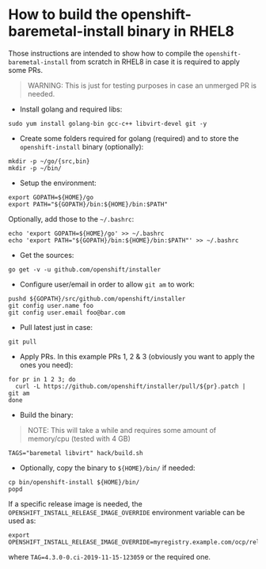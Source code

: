 # How to build the openshift-baremetal-install binary in RHEL8

Those instructions are intended to show how to compile the `openshift-baremetal-install`
from scratch in RHEL8 in case it is required to apply some PRs.

> WARNING: This is just for testing purposes in case an unmerged PR is needed.

- Install golang and required libs:

```shell
sudo yum install golang-bin gcc-c++ libvirt-devel git -y
```

- Create some folders required for golang (required)
  and to store the `openshift-install` binary (optionally):

```shell
mkdir -p ~/go/{src,bin}
mkdir -p ~/bin/
```

- Setup the environment:

```shell
export GOPATH=${HOME}/go
export PATH="${GOPATH}/bin:${HOME}/bin:$PATH"
```

Optionally, add those to the `~/.bashrc`:

```shell
echo 'export GOPATH=${HOME}/go' >> ~/.bashrc
echo 'export PATH="${GOPATH}/bin:${HOME}/bin:$PATH"' >> ~/.bashrc
```

- Get the sources:

```shell
go get -v -u github.com/openshift/installer
```

- Configure user/email in order to allow `git am` to work:

```shell
pushd ${GOPATH}/src/github.com/openshift/installer
git config user.name foo
git config user.email foo@bar.com
```

- Pull latest just in case:

```shell
git pull
```

- Apply PRs. In this example PRs 1, 2 & 3 (obviously you want to apply the ones you need):

```shell
for pr in 1 2 3; do
  curl -L https://github.com/openshift/installer/pull/${pr}.patch | git am
done
```

- Build the binary:

> NOTE: This will take a while and requires some amount of memory/cpu (tested with 4 GB)

```shell
TAGS="baremetal libvirt" hack/build.sh
```

- Optionally, copy the binary to `${HOME}/bin/` if needed:

```shell
cp bin/openshift-install ${HOME}/bin/
popd
```

If a specific release image is needed, the `OPENSHIFT_INSTALL_RELEASE_IMAGE_OVERRIDE` environment
variable can be used as:

```shell
export OPENSHIFT_INSTALL_RELEASE_IMAGE_OVERRIDE=myregistry.example.com/ocp/release:TAG"
```

where `TAG=4.3.0-0.ci-2019-11-15-123059` or the required one.
